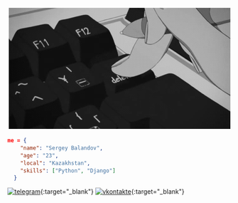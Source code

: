 <p align="center">
  <img src="https://github.com/TheXtreme30/TheXtreme30/blob/main/media/delete.gif" />
</p> 

```json
me = {
    "name": "Sergey Balandov",
    "age": "23",
    "local": "Kazakhstan",
    "skills": ["Python", "Django"]
  }
```


[![][tglogo]][tg]{:target="_blank"}   [![][vklogo]][vk]{:target="_blank"}


[tg]: https://t.me/TheXtreme30
[tglogo]: https://github.com/TheXtreme30/TheXtreme30/blob/main/media/telegram-logo-32px.ico "telegram"
[vk]: https://vk.com/thextreme30
[vklogo]: https://github.com/TheXtreme30/TheXtreme30/blob/main/media/vk-logo.png "vkontakte"